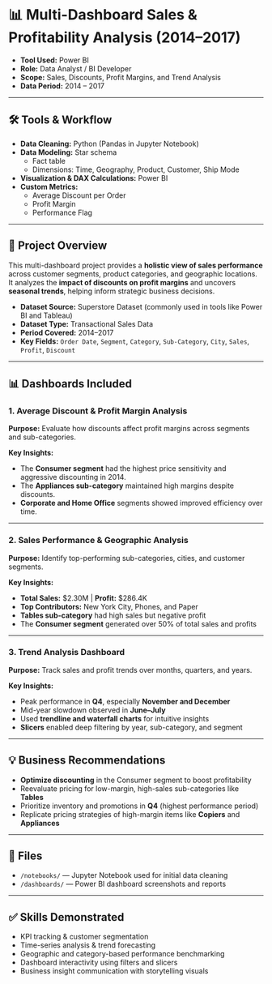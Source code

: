 # 📊 Multi-Dashboard Sales & Profitability Analysis (2014–2017)

- **Tool Used:** Power BI  
- **Role:** Data Analyst / BI Developer  
- **Scope:** Sales, Discounts, Profit Margins, and Trend Analysis  
- **Data Period:** 2014 – 2017  

---

## 🛠️ Tools & Workflow

- **Data Cleaning:** Python (Pandas in Jupyter Notebook)  
- **Data Modeling:** Star schema  
  - Fact table  
  - Dimensions: Time, Geography, Product, Customer, Ship Mode  
- **Visualization & DAX Calculations:** Power BI  
- **Custom Metrics:**  
  - Average Discount per Order  
  - Profit Margin  
  - Performance Flag  

---

## 📌 Project Overview

This multi-dashboard project provides a **holistic view of sales performance** across customer segments, product categories, and geographic locations. It analyzes the **impact of discounts on profit margins** and uncovers **seasonal trends**, helping inform strategic business decisions.

- **Dataset Source:** Superstore Dataset (commonly used in tools like Power BI and Tableau)  
- **Dataset Type:** Transactional Sales Data  
- **Period Covered:** 2014–2017  
- **Key Fields:** `Order Date`, `Segment`, `Category`, `Sub-Category`, `City`, `Sales`, `Profit`, `Discount`

---

## 📊 Dashboards Included

### 1. Average Discount & Profit Margin Analysis  
**Purpose:** Evaluate how discounts affect profit margins across segments and sub-categories.  

**Key Insights:**  
- The **Consumer segment** had the highest price sensitivity and aggressive discounting in 2014.  
- The **Appliances sub-category** maintained high margins despite discounts.  
- **Corporate and Home Office** segments showed improved efficiency over time.

---

### 2. Sales Performance & Geographic Analysis  
**Purpose:** Identify top-performing sub-categories, cities, and customer segments.  

**Key Insights:**  
- **Total Sales:** $2.30M | **Profit:** $286.4K  
- **Top Contributors:** New York City, Phones, and Paper  
- **Tables sub-category** had high sales but negative profit  
- The **Consumer segment** generated over 50% of total sales and profits

---

### 3. Trend Analysis Dashboard  
**Purpose:** Track sales and profit trends over months, quarters, and years.  

**Key Insights:**  
- Peak performance in **Q4**, especially **November and December**  
- Mid-year slowdown observed in **June–July**  
- Used **trendline and waterfall charts** for intuitive insights  
- **Slicers** enabled deep filtering by year, sub-category, and segment

---

## 💡 Business Recommendations

- **Optimize discounting** in the Consumer segment to boost profitability  
- Reevaluate pricing for low-margin, high-sales sub-categories like **Tables**  
- Prioritize inventory and promotions in **Q4** (highest performance period)  
- Replicate pricing strategies of high-margin items like **Copiers** and **Appliances**

---

## 📁 Files

- `/notebooks/` — Jupyter Notebook used for initial data cleaning  
- `/dashboards/` — Power BI dashboard screenshots and reports  

---

## ✅ Skills Demonstrated

- KPI tracking & customer segmentation  
- Time-series analysis & trend forecasting  
- Geographic and category-based performance benchmarking  
- Dashboard interactivity using filters and slicers  
- Business insight communication with storytelling visuals